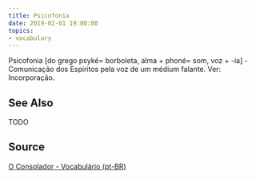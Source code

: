 ```yaml
---
title: Psicofonia
date: 2019-02-01 19:00:00
topics:
- vocabulary
---
```


Psicofonia [do grego psyké= borboleta, alma + phoné= som, voz + -ia] - Comunicação dos Espíritos pela voz de um médium falante. Ver: Incorporação.

## See Also
TODO

## Source
[O Consolador - Vocabulário (pt-BR)](http://www.oconsolador.com.br/linkfixo/vocabulario/principal.html)
